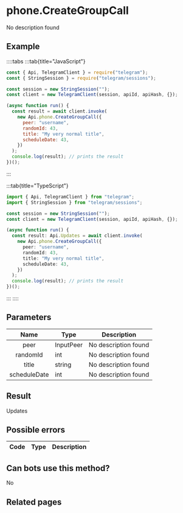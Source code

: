 # phone.CreateGroupCall

No description found

## Example

::::tabs
:::tab{title="JavaScript"}

```js
const { Api, TelegramClient } = require("telegram");
const { StringSession } = require("telegram/sessions");

const session = new StringSession("");
const client = new TelegramClient(session, apiId, apiHash, {});

(async function run() {
  const result = await client.invoke(
    new Api.phone.CreateGroupCall({
      peer: "username",
      randomId: 43,
      title: "My very normal title",
      scheduleDate: 43,
    })
  );
  console.log(result); // prints the result
})();
```

:::

:::tab{title="TypeScript"}

```ts
import { Api, TelegramClient } from "telegram";
import { StringSession } from "telegram/sessions";

const session = new StringSession("");
const client = new TelegramClient(session, apiId, apiHash, {});

(async function run() {
  const result: Api.Updates = await client.invoke(
    new Api.phone.CreateGroupCall({
      peer: "username",
      randomId: 43,
      title: "My very normal title",
      scheduleDate: 43,
    })
  );
  console.log(result); // prints the result
})();
```

:::
::::

## Parameters

|     Name     | Type      | Description          |
| :----------: | --------- | -------------------- |
|     peer     | InputPeer | No description found |
|   randomId   | int       | No description found |
|    title     | string    | No description found |
| scheduleDate | int       | No description found |

## Result

Updates

## Possible errors

| Code | Type | Description |
| :--: | ---- | ----------- |

## Can bots use this method?

No

## Related pages
